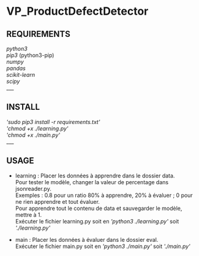 # VP_ProductDefectDetector #

## REQUIREMENTS ##
*python3*  
*pip3* (python3-pip)  
*numpy*  
*pandas*  
*scikit-learn*  
*scipy*  
    ___
## INSTALL ##
_'sudo pip3 install -r requirements.txt'_  
_'chmod +x ./learning.py'_  
_'chmod +x ./main.py'_  
    ___
## USAGE ##
- learning :
    Placer les données à apprendre dans le dossier data.  
    Pour tester le modèle, changer la valeur de percentage dans jsonreader.py.  
    Exemples : 0.8 pour un ratio 80% à apprendre, 20% à évaluer ; 0 pour ne rien apprendre et tout évaluer.  
    Pour apprendre tout le contenu de data et sauvegarder le modèle, mettre à 1.  
    Exécuter le fichier learning.py soit en _'python3 ./learning.py'_ soit _'./learning.py'_  

- main :
    Placer les données à évaluer dans le dossier eval.  
    Exécuter le fichier main.py soit en _'python3 ./main.py'_ soit _'./main.py'_  
